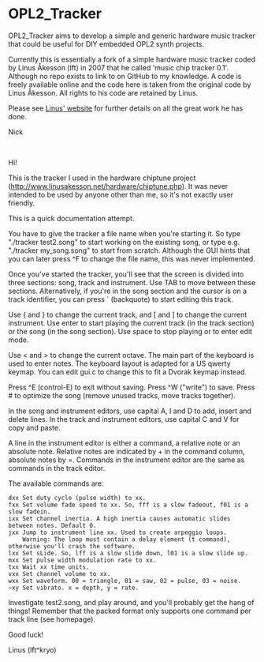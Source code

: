 # OPL2_Tracker

OPL2_Tracker aims to develop a simple and generic hardware music tracker that could be useful for DIY embedded OPL2 synth projects.

Currently this is essentially a fork of a simple hardware music tracker coded by Linus Åkesson (lft) in 2007 that he called 'music chip tracker 0.1'. Although no repo exists to link to on GitHub to my knowledge. A code is freely available online and the code here is taken from the original code by Linus Åkesson. All rights to his code are retained by Linus.

Please see <a href="https://www.linusakesson.net/index.php">Linus' website</a> for further details on all the great work he has done.

Nick

<br>

Hi!

This is the tracker I used in the hardware chiptune project
(http://www.linusakesson.net/hardware/chiptune.php). It was never intended to
be used by anyone other than me, so it's not exactly user friendly.

This is a quick documentation attempt.

You have to give the tracker a file name when you're starting it. So type
"./tracker test2.song" to start working on the existing song, or type e.g.
"./tracker my_song.song" to start from scratch. Although the GUI hints that you
can later press ^F to change the file name, this was never implemented.

Once you've started the tracker, you'll see that the screen is divided into
three sections: song, track and instrument. Use TAB to move between these
sections. Alternatively, if you're in the song section and the cursor is on a
track identifier, you can press ` (backquote) to start editing this track.

Use { and } to change the current track, and [ and ] to change the current
instrument. Use enter to start playing the current track (in the track section)
or the song (in the song section). Use space to stop playing or to enter edit
mode.

Use < and > to change the current octave. The main part of the keyboard is used
to enter notes. The keyboard layout is adapted for a US qwerty keymap. You can
edit gui.c to change this to fit a Dvorak keymap instead.

Press ^E (control-E) to exit without saving. Press ^W ("write") to save. Press # to optimize the song (remove unused tracks, move tracks together).

In the song and instrument editors, use capital A, I and D to add, insert and
delete lines. In the track and instrument editors, use capital C and V for copy
and paste.

A line in the instrument editor is either a command, a relative note or an
absolute note. Relative notes are indicated by + in the command column,
absolute notes by =. Commands in the instrument editor are the same as commands
in the track editor.

The available commands are:

	dxx Set duty cycle (pulse width) to xx.
	fxx Set volume fade speed to xx. So, fff is a slow fadeout, f01 is a slow fadein.
	ixx Set channel inertia. A high inertia causes automatic slides between notes. Default 0.
	jxx Jump to instrument line xx. Used to create arpeggio loops.
		Warning: The loop must contain a delay element (t command), otherwise you'll crash the software.
	lxx Set sLide. So, lff is a slow slide down, l01 is a slow slide up.
	mxx Set pulse width modulation rate to xx.
	txx Wait xx time units.
	vxx Set channel volume to xx.
	wxx Set waveform. 00 = triangle, 01 = saw, 02 = pulse, 03 = noise.
	~xy Set vibrato. x = depth, y = rate.

Investigate test2.song, and play around, and you'll probably get the hang of
things! Remember that the packed format only supports one command per track
line (see homepage).

Good luck!

Linus (lft^kryo)
